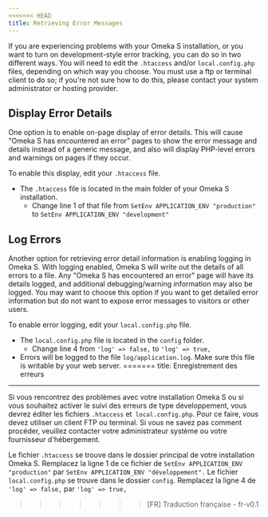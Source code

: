 ```yaml
---
<<<<<<< HEAD
title: Retrieving Error Messages
---
```

If you are experiencing problems with your Omeka S installation, or you want to turn on development-style error tracking, you can do so in two different ways. You will need to edit the `.htaccess` and/or `local.config.php` files, depending on which way you choose. You must use a ftp or terminal client to do so; if you're not sure how to do this, please contact your system administrator or hosting provider. 

## Display Error Details

One option is to enable on-page display of error details. This will cause "Omeka S has encountered an error" pages to show the error message and details instead of a generic message, and also will display PHP-level errors and warnings on pages if they occur.

To enable this display, edit your `.htaccess` file.

- The `.htaccess` file is located in the main folder of your Omeka S installation.
    - Change line 1 of that file from `SetEnv APPLICATION_ENV "production"` to `SetEnv APPLICATION_ENV "development"`

## Log Errors

Another option for retrieving error detail information is enabling logging in Omeka S. With logging enabled, Omeka S will write out the details of all errors to a file. Any "Omeka S has encountered an error" page will have its details logged, and additional debugging/warning information may also be logged. You may want to choose this option if you want to get detailed error information but do not want to expose error messages to visitors or other users.

To enable error logging, edit your `local.config.php` file.

- The `local.config.php` file is located in the `config` folder.
    - Change line 4 from `'log' => false,` to `'log' => true,`
- Errors will be logged to the file `log/application.log`. Make sure this file is writable by your web server.
=======
title: Enregistrement des erreurs
---
Si vous rencontrez des problèmes avec votre installation Omeka S ou si vous souhaitez activer le suivi des erreurs de type développement, vous devrez éditer les fichiers `.htaccess` et` local.config.php`. Pour ce faire, vous devez utiliser un client FTP ou terminal. Si vous ne savez pas comment procéder, veuillez contacter votre administrateur système ou votre fournisseur d'hébergement.

Le fichier `.htaccess` se trouve dans le dossier principal de votre installation Omeka S.
         Remplacez la ligne 1 de ce fichier de `SetEnv APPLICATION_ENV "production"` par `SetEnv APPLICATION_ENV "développement".`
     Le fichier `local.config.php` se trouve dans le dossier `config`.
         Remplacez la ligne 4 de `'log' => false,` par `'log' => true,`
>>>>>>> [FR] Traduction française - fr-v0.1
